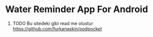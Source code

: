 # Water Reminder App For Android

1. TODO Bu sitedeki gibi read me olustur https://github.com/furkanaskin/podpocket
